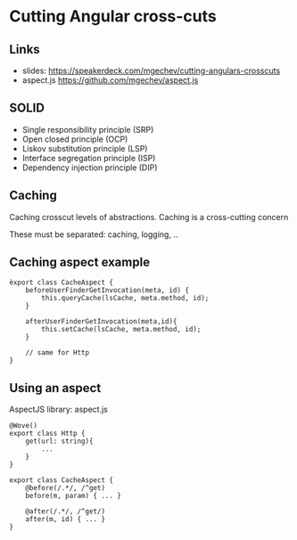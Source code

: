 # Cutting Angular cross-cuts

## Links
* slides: https://speakerdeck.com/mgechev/cutting-angulars-crosscuts
* aspect.js https://github.com/mgechev/aspect.js

## SOLID
* Single responsibility principle (SRP)
* Open closed principle (OCP)
* Liskov substitution principle (LSP)
* Interface segregation principle (ISP)
* Dependency injection principle (DIP)

## Caching
Caching crosscut levels of abstractions.
Caching is a cross-cutting concern

These must be separated: caching, logging, ..

## Caching aspect example

```
èxport class CacheAspect {
    beforeUserFinderGetInvocation(meta, id) {
        this.queryCache(lsCache, meta.method, id);
    }

    afterUserFinderGetInvocation(meta,id){
        this.setCache(lsCache, meta.method, id);
    }

    // same for Http
}
```

## Using an aspect
AspectJS library: aspect.js

```
@Wove()
export class Http {
    get(url: string){
        ...
    }
}

export class CacheAspect {
    @before(/.*/, /^get)
    before(m, param) { ... }

    @after(/.*/, /^get/)
    after(m, id) { ... }
}
```
